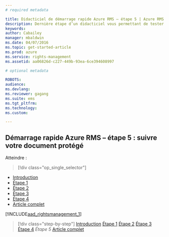 ```yaml
---
# required metadata

title: Didacticiel de démarrage rapide Azure RMS – étape 5 | Azure RMS
description: Dernière étape d’un didacticiel vous permettant de tester rapidement Microsoft Azure Rights Management au sein de votre organisation en seulement cinq étapes qui devraient vous prendre moins de 15 minutes.
keywords:
author: Cabailey
manager: mbaldwin
ms.date: 04/07/2016
ms.topic: get-started-article
ms.prod: azure
ms.service: rights-management
ms.assetid: aa06826d-c227-449b-93ea-6ce394608997

# optional metadata

ROBOTS: 
audience:
ms.devlang:
ms.reviewer: gagang
ms.suite: ems
ms.tgt_pltfrm:
ms.technology:
ms.custom:

---
```



## Démarrage rapide Azure RMS – étape 5 : suivre votre document protégé


Atteindre : 
> [!div class="op_single_selector"]
- [Introduction](rms-quickstart-intro.md)
- [Étape 1](tutorial-step1.md)
- [Étape 2](tutorial-step2.md)
- [Étape 3](tutorial-step3.md)
- [Étape 4](tutorial-step4.md)
- [Article complet](rms-quickstart.md)

[!INCLUDE[aad_rightsmanagement_1](../includes/tutorial-step5-include.md)] 

>[!div class="step-by-step"]
[Introduction](rms-quickstart-intro.md)
[Étape 1](tutorial-step1.md)
[Étape 2](tutorial-step2.md)
[Étape 3](tutorial-step3.md)
[Étape 4](tutorial-step4.md)
*Étape 5*
[Article complet](rms-quickstart.md)

<!--HONumber=Apr16_HO3-->


